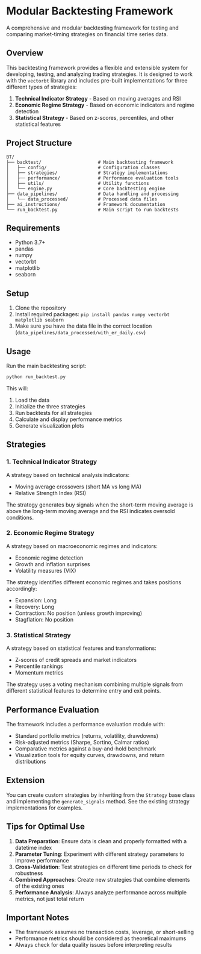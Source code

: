 # Modular Backtesting Framework

A comprehensive and modular backtesting framework for testing and comparing market-timing strategies on financial time series data.

## Overview

This backtesting framework provides a flexible and extensible system for developing, testing, and analyzing trading strategies. It is designed to work with the `vectorbt` library and includes pre-built implementations for three different types of strategies:

1. **Technical Indicator Strategy** - Based on moving averages and RSI
2. **Economic Regime Strategy** - Based on economic indicators and regime detection
3. **Statistical Strategy** - Based on z-scores, percentiles, and other statistical features

## Project Structure

```
BT/
├── backtest/                     # Main backtesting framework
│   ├── config/                   # Configuration classes
│   ├── strategies/               # Strategy implementations
│   ├── performance/              # Performance evaluation tools
│   ├── utils/                    # Utility functions
│   └── engine.py                 # Core backtesting engine
├── data_pipelines/               # Data handling and processing
│   └── data_processed/           # Processed data files
├── ai_instructions/              # Framework documentation
└── run_backtest.py               # Main script to run backtests
```

## Requirements

- Python 3.7+
- pandas
- numpy
- vectorbt
- matplotlib
- seaborn

## Setup

1. Clone the repository
2. Install required packages: `pip install pandas numpy vectorbt matplotlib seaborn`
3. Make sure you have the data file in the correct location (`data_pipelines/data_processed/with_er_daily.csv`)

## Usage

Run the main backtesting script:

```bash
python run_backtest.py
```

This will:
1. Load the data
2. Initialize the three strategies
3. Run backtests for all strategies
4. Calculate and display performance metrics
5. Generate visualization plots

## Strategies

### 1. Technical Indicator Strategy

A strategy based on technical analysis indicators:
- Moving average crossovers (short MA vs long MA)
- Relative Strength Index (RSI)

The strategy generates buy signals when the short-term moving average is above the long-term moving average and the RSI indicates oversold conditions.

### 2. Economic Regime Strategy

A strategy based on macroeconomic regimes and indicators:
- Economic regime detection
- Growth and inflation surprises
- Volatility measures (VIX)

The strategy identifies different economic regimes and takes positions accordingly:
- Expansion: Long
- Recovery: Long
- Contraction: No position (unless growth improving)
- Stagflation: No position

### 3. Statistical Strategy

A strategy based on statistical features and transformations:
- Z-scores of credit spreads and market indicators
- Percentile rankings
- Momentum metrics

The strategy uses a voting mechanism combining multiple signals from different statistical features to determine entry and exit points.

## Performance Evaluation

The framework includes a performance evaluation module with:
- Standard portfolio metrics (returns, volatility, drawdowns)
- Risk-adjusted metrics (Sharpe, Sortino, Calmar ratios)
- Comparative metrics against a buy-and-hold benchmark
- Visualization tools for equity curves, drawdowns, and return distributions

## Extension

You can create custom strategies by inheriting from the `Strategy` base class and implementing the `generate_signals` method. See the existing strategy implementations for examples.

## Tips for Optimal Use

1. **Data Preparation**: Ensure data is clean and properly formatted with a datetime index
2. **Parameter Tuning**: Experiment with different strategy parameters to improve performance
3. **Cross-Validation**: Test strategies on different time periods to check for robustness
4. **Combined Approaches**: Create new strategies that combine elements of the existing ones
5. **Performance Analysis**: Always analyze performance across multiple metrics, not just total return

## Important Notes

- The framework assumes no transaction costs, leverage, or short-selling
- Performance metrics should be considered as theoretical maximums
- Always check for data quality issues before interpreting results
